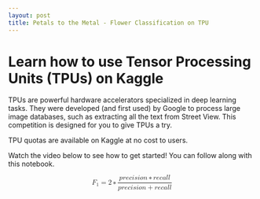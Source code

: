 ```yaml
---
layout: post
title: Petals to the Metal - Flower Classification on TPU
---
```


# Learn how to use Tensor Processing Units (TPUs) on Kaggle

TPUs are powerful hardware accelerators specialized in deep learning tasks. They were developed (and first used) by Google to process large image databases, such as extracting all the text from Street View. This competition is designed for you to give TPUs a try.

TPU quotas are available on Kaggle at no cost to users.

Watch the video below to see how to get started! You can follow along with this notebook.

<math xmlns="http://www.w3.org/1998/Math/MathML" display="block">
  <msub>
    <mi>F</mi>
    <mn>1</mn>
  </msub>
  <mo>=</mo>
  <mn>2</mn>
  <mo>&#x2217;<!-- ∗ --></mo>
  <mfrac>
    <mrow>
      <mi>p</mi>
      <mi>r</mi>
      <mi>e</mi>
      <mi>c</mi>
      <mi>i</mi>
      <mi>s</mi>
      <mi>i</mi>
      <mi>o</mi>
      <mi>n</mi>
      <mo>&#x2217;<!-- ∗ --></mo>
      <mi>r</mi>
      <mi>e</mi>
      <mi>c</mi>
      <mi>a</mi>
      <mi>l</mi>
      <mi>l</mi>
    </mrow>
    <mrow>
      <mi>p</mi>
      <mi>r</mi>
      <mi>e</mi>
      <mi>c</mi>
      <mi>i</mi>
      <mi>s</mi>
      <mi>i</mi>
      <mi>o</mi>
      <mi>n</mi>
      <mo>+</mo>
      <mi>r</mi>
      <mi>e</mi>
      <mi>c</mi>
      <mi>a</mi>
      <mi>l</mi>
      <mi>l</mi>
    </mrow>
  </mfrac>
</math>